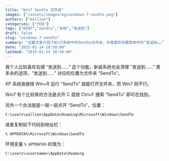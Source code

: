 ```yaml
---
title: "Win7 Sendto 文件夹"
images: ["/assets/images/og/windows-7-sendto.png"]
authors: ["eallion"]
categories: ["代码"]
tags: ["WIN7","sendto","系统","发送到"]
draft: false
slug: "windows-7-sendto"
summary: "这篇文章介绍了Win7系统中的Sendto文件夹，作者喜欢右键菜单中的“发送到……”功能，并分享了如何在Win7系统中找到该文件夹的方法，包括通过搜索和逐级点开的方式进行查找。同时，提供了环境变量%APPDATA%的值作为文件夹路径。"
date: "2015-01-14 10:58:00"
lastmod: "2015-01-14 10:58:00"
---
```


我个人比较喜欢右键 “发送到……” 这个功能，新装系统也会清理 “发送到……” 里多余的选项，“发送到……” 对应的位置为文件夹 “SendTo”。

XP 系统直接按 Win+R 运行 “SendTo” 就能打开文件夹，而 Win7 则不行。

Win7 有个比较笨的方法是点开 C 盘按 Ctrl+F 搜索 “SendTo” 即可在找到。

另外一个办法就是一层一层点开 “SendTo”，位置：

```
C:\users\eallion\AppData\Roaming\Microsoft\Windows\SendTo
```

或者复制如下代码到地址栏：

```
% APPDATA%\Microsoft\Windows\SendTo
```

环境变量 `% APPDATA%` 的值为：

```
C:\users\<username>\AppData\Roaming
```

